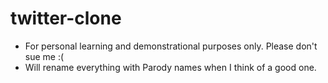 # twitter-clone

* For personal learning and demonstrational purposes only. Please don't sue me :(
* Will rename everything with Parody names when I think of a good one.

